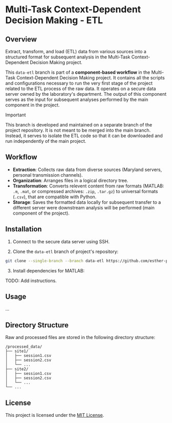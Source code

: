 # Multi-Task Context-Dependent Decision Making - ETL

## Overview

Extract, transform, and load (ETL) data from various sources into a structured format for subsequent
analysis in the Multi-Task Context-Dependent Decision Making project.

This `data-etl` branch is part of a **component-based workflow** in the Multi-Task Context-Dependent
Decision Making project.
It contains all the scripts and configurations necessary to run the very first stage of the project
related to the ETL process of the raw data.
It operates on a secure data server owned by the laboratory's department.
The output of this component serves as the input for subsequent analyses performed by the main
component in the project. 

> [!IMPORTANT]
> This branch is developed and maintained on a separate branch of the project repository. It is not
> meant to be merged into the main branch. Instead, it serves to isolate the ETL code so that it can
> be downloaded and run independently of the main project.


## Workflow

- **Extraction**: Collects raw data from diverse sources (Maryland servers, personal transmission
  channels).
- **Organization**: Arranges files in a logical directory tree.
- **Transformation**: Converts relevent content from raw formats (MATLAB: `.m`, `.mat`, or
  compressed archives: `.zip`, `.tar.gz`) to universal formats (`.csv`), that are compatible with
  Python.
- **Storage**: Saves the formatted data locally for subsequent transfer to a different server were
  downstream analysis will be performed (main component of the project).


## Installation

1. Connect to the secure data server using SSH.

2. Clone the `data-etl` branch of project's repository:
```bash
git clone --single-branch --branch data-etl https://github.com/esther-poniatowski/multitask-context-dependent-behavior.git
```

3. Install dependencies for MATLAB:

TODO: Add instructions.


## Usage

...


## Directory Structure

Raw and processed files are stored in the following directory structure:
```
/processed_data/
├── site1/
│   ├── session1.csv
│   ├── session2.csv
│   └── ...
├── site2/
│   ├── session1.csv
│   ├── session2.csv
│   └── ...
└── ...
```


## License

This project is licensed under the [MIT License](LICENSE).
